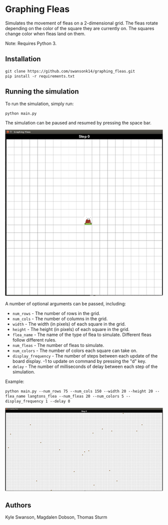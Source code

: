 # Graphing Fleas

Simulates the movement of fleas on a 2-dimensional grid. The fleas rotate depending on the color of the square they are currently on. The squares change color when fleas land on them.

Note: Requires Python 3.

## Installation

```
git clone https://github.com/swansonk14/graphing_fleas.git
pip install -r requirements.txt
```

## Running the simulation

To run the simulation, simply run:

```
python main.py
```

The simulation can be paused and resumed by pressing the space bar.

![Alt Text](images/langtons_flea.gif)

A number of optional arguments can be passed, including:

* `num_rows` - The number of rows in the grid.
* `num_cols` - The number of columns in the grid.
* `width` - The width (in pixels) of each square in the grid.
* `height` - The height (in pixels) of each square in the grid.
* `flea_name` - The name of the type of flea to simulate. Different fleas follow different rules.
* `num_fleas` - The number of fleas to simulate.
* `num_colors` - The number of colors each square can take on.
* `display_frequency` - The number of steps between each update of the board display. -1 to update on command by pressing the "d" key.
* `delay` - The number of milliseconds of delay between each step of the simulation.

Example:

```
python main.py --num_rows 75 --num_cols 150 --width 20 --height 20 --flea_name langtons_flea --num_fleas 20 --num_colors 5 --display_frequency 1 --delay 0
```

![Alt Text](images/multi_color_langtons_flea.gif)

## Authors
Kyle Swanson, Magdalen Dobson, Thomas Sturm
